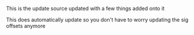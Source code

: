 This is the update source updated with a few things added onto it

This does automatically update so you don't have to worry updating the sig offsets anymore
